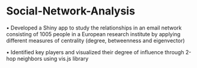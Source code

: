 # Social-Network-Analysis

• Developed a Shiny app to study the relationships in an email network consisting of 1005 people in a European
research institute by applying different measures of centrality (degree, betweenness and eigenvector)

• Identified key players and visualized their degree of influence through 2-hop neighbors using vis.js library
